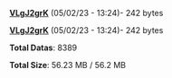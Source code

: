 [**VLgJ2grK**](/data/VLgJ2grK.txt) (05/02/23 - 13:24)- 242 bytes

[**VLgJ2grK**](/data/VLgJ2grK.txt) (05/02/23 - 13:24)- 242 bytes

**Total Datas**: 8389

**Total Size**: 56.23 MB / 56.2 MB